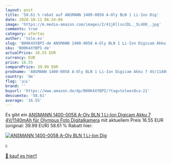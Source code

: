 ```yaml
---
layout: post
title: '58.61 % rabat auf ANSMANN 1400-0058 A-Oly BLN 1 Li-Ion Dig'
date: 2020-10-11 06:24:04
image: 'https://m.media-amazon.com/images/I/41jKllsnJDL._SL400_.jpg'
comments: true
category: ofertas
author: 'tole.es'
slug: 'B00K4XYBPI-de ANSMANN 1400-0058 A-Oly BLN 1 Li-Ion Digicam Akku 7...'
sku: 'B00K4XYBPI-de'
actualPrice: 16.55 EUR
currency: EUR
price: 16.55
comparePrice: 39.99 EUR
prodname: 'ANSMANN 1400-0058 A-Oly BLN 1 Li-Ion Digicam Akku 7 4V/1140mAh für Olympus Foto Digitalkamera'
country: 'de'
flag: '🇩🇪'
brand: ''
buyurl: 'https://www.amazon.de/dp/B00K4XYBPI/?tag=tolees0ca-21'
descuento: '58.61'
average: '16.55'
---
```


Es gibt ein [ANSMANN 1400-0058 A-Oly BLN 1 Li-Ion Digicam Akku 7 4V/1140mAh für Olympus Foto Digitalkamera](https://www.amazon.de/dp/B00K4XYBPI/?tag=tolees0ca-21) mit aktuellem Preis 16.55 EUR (original: 39.99 EUR) 58.61 % Rabatt hier:

[![ANSMANN 1400-0058 A-Oly BLN 1 Li-Ion Dig](https://m.media-amazon.com/images/I/41jKllsnJDL._SL400_.jpg)](https://www.amazon.de/dp/B00K4XYBPI/?tag=tolees0ca-21)

ℹ️:


[🛒 kauf es hier!!](https://www.amazon.de/dp/B00K4XYBPI/?tag=tolees0ca-21)
